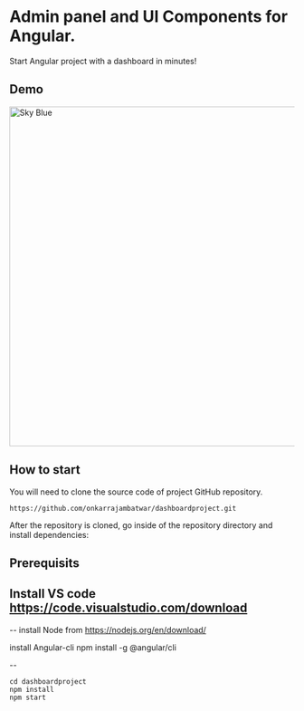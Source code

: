 # Admin panel and UI Components for Angular.

Start Angular project with a dashboard in minutes!

## Demo

<a target="_blank" href="#"><img src="./screenshot.png" width="600" alt="Sky Blue"/></a>

## How to start

You will need to clone the source code of project GitHub repository.

`https://github.com/onkarrajambatwar/dashboardproject.git`

After the repository is cloned, go inside of the repository directory and install dependencies:

Prerequisits 
--
Install VS code 
https://code.visualstudio.com/download
--

-- 
install Node from
https://nodejs.org/en/download/

install Angular-cli
npm install -g @angular/cli

--

```
cd dashboardproject
npm install
npm start

```
